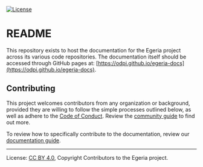 <!-- SPDX-License-Identifier: CC-BY-4.0 -->
<!-- Copyright Contributors to the Egeria project. -->

[![License](https://img.shields.io/badge/license-CC--BY--4.0-green)](LICENSE)

# README

This repository exists to host the documentation for the Egeria project across its various code repositories. The documentation itself should be accessed through GitHub pages at: [https://odpi.github.io/egeria-docs](https://odpi.github.io/egeria-docs).

## Contributing

This project welcomes contributors from any organization or background, provided they are willing to follow the simple processes outlined below, as well as adhere to the [Code of Conduct](https://github.com/odpi/specs/wiki/ODPi-Code-of-Conduct). Review the [community guide](https://egeria.ai/guides/community) to find out more.

To review how to specifically contribute to the documentation, review our [documentation guide](https://odpi.github.io/egeria-docs/guides/documentation).

----
License: [CC BY 4.0](https://creativecommons.org/licenses/by/4.0/),
Copyright Contributors to the Egeria project.
